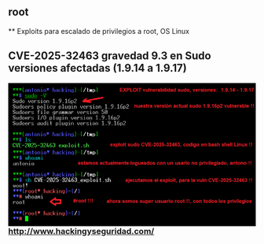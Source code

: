 ## root

** Exploits para escalado de privilegios a root, OS Linux

## CVE-2025-32463 gravedad 9.3 en Sudo versiones afectadas (1.9.14 a 1.9.17)

<img style="float:left" alt="CVE-2025-32463 sudo elevacion de privilegios a root" src="https://github.com/hackingyseguridad/root/blob/master/CVE-2025-32463.png">



### http://www.hackingyseguridad.com/



